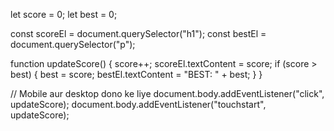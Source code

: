 let score = 0;
let best = 0;

const scoreEl = document.querySelector("h1");
const bestEl = document.querySelector("p");

function updateScore() {
  score++;
  scoreEl.textContent = score;
  if (score > best) {
    best = score;
    bestEl.textContent = "BEST: " + best;
  }
}

// Mobile aur desktop dono ke liye
document.body.addEventListener("click", updateScore);
document.body.addEventListener("touchstart", updateScore);
